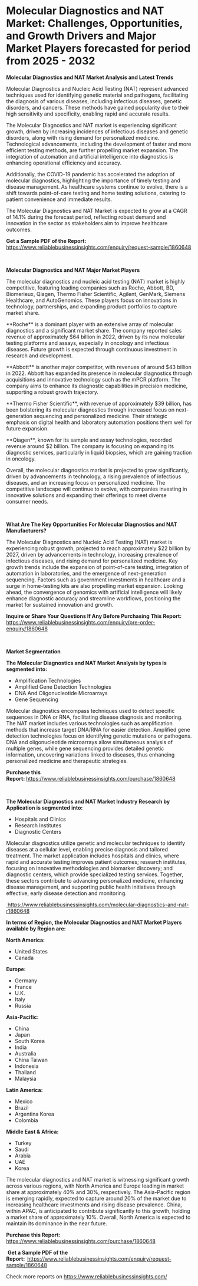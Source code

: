 <p><h1>Molecular Diagnostics and NAT Market: Challenges, Opportunities, and Growth Drivers and Major Market Players forecasted for period from 2025 - 2032</h1></p><p><strong>Molecular Diagnostics and NAT Market Analysis and Latest Trends</strong></p>
<p><p>Molecular Diagnostics and Nucleic Acid Testing (NAT) represent advanced techniques used for identifying genetic material and pathogens, facilitating the diagnosis of various diseases, including infectious diseases, genetic disorders, and cancers. These methods have gained popularity due to their high sensitivity and specificity, enabling rapid and accurate results.</p><p>The Molecular Diagnostics and NAT market is experiencing significant growth, driven by increasing incidences of infectious diseases and genetic disorders, along with rising demand for personalized medicine. Technological advancements, including the development of faster and more efficient testing methods, are further propelling market expansion. The integration of automation and artificial intelligence into diagnostics is enhancing operational efficiency and accuracy.</p><p>Additionally, the COVID-19 pandemic has accelerated the adoption of molecular diagnostics, highlighting the importance of timely testing and disease management. As healthcare systems continue to evolve, there is a shift towards point-of-care testing and home testing solutions, catering to patient convenience and immediate results.</p><p>The Molecular Diagnostics and NAT Market is expected to grow at a CAGR of 14.1% during the forecast period, reflecting robust demand and innovation in the sector as stakeholders aim to improve healthcare outcomes.</p></p>
<p><strong>Get a Sample PDF of the Report:&nbsp;</strong> <a href="https://www.reliablebusinessinsights.com/enquiry/request-sample/1860648?utm_campaign=117&utm_medium=2&utm_source=Github&utm_content=ia&utm_term=03032025&utm_id=molecular-diagnostics-and-nat">https://www.reliablebusinessinsights.com/enquiry/request-sample/1860648</a></p>
<p>&nbsp;</p>
<p><strong>Molecular Diagnostics and NAT Major Market Players</strong></p>
<p><p>The molecular diagnostics and nucleic acid testing (NAT) market is highly competitive, featuring leading companies such as Roche, Abbott, BD, Biomerieux, Qiagen, Thermo Fisher Scientific, Agilent, GenMark, Siemens Healthcare, and AutoGenomics. These players focus on innovations in technology, partnerships, and expanding product portfolios to capture market share.</p><p>**Roche** is a dominant player with an extensive array of molecular diagnostics and a significant market share. The company reported sales revenue of approximately $64 billion in 2022, driven by its new molecular testing platforms and assays, especially in oncology and infectious diseases. Future growth is expected through continuous investment in research and development.</p><p>**Abbott** is another major competitor, with revenues of around $43 billion in 2022. Abbott has expanded its presence in molecular diagnostics through acquisitions and innovative technology such as the mPCR platform. The company aims to enhance its diagnostic capabilities in precision medicine, supporting a robust growth trajectory.</p><p>**Thermo Fisher Scientific**, with revenue of approximately $39 billion, has been bolstering its molecular diagnostics through increased focus on next-generation sequencing and personalized medicine. Their strategic emphasis on digital health and laboratory automation positions them well for future expansion.</p><p>**Qiagen**, known for its sample and assay technologies, recorded revenue around $2 billion. The company is focusing on expanding its diagnostic services, particularly in liquid biopsies, which are gaining traction in oncology.</p><p>Overall, the molecular diagnostics market is projected to grow significantly, driven by advancements in technology, a rising prevalence of infectious diseases, and an increasing focus on personalized medicine. The competitive landscape will continue to evolve, with companies investing in innovative solutions and expanding their offerings to meet diverse consumer needs.</p></p>
<p>&nbsp;</p>
<p><strong>What Are The Key Opportunities For Molecular Diagnostics and NAT Manufacturers?</strong></p>
<p><p>The Molecular Diagnostics and Nucleic Acid Testing (NAT) market is experiencing robust growth, projected to reach approximately $22 billion by 2027, driven by advancements in technology, increasing prevalence of infectious diseases, and rising demand for personalized medicine. Key growth trends include the expansion of point-of-care testing, integration of automation in laboratories, and the emergence of next-generation sequencing. Factors such as government investments in healthcare and a surge in home-testing kits are also propelling market expansion. Looking ahead, the convergence of genomics with artificial intelligence will likely enhance diagnostic accuracy and streamline workflows, positioning the market for sustained innovation and growth.</p></p>
<p><strong>Inquire or Share Your Questions If Any Before Purchasing This Report:</strong> <a href="https://www.reliablebusinessinsights.com/enquiry/pre-order-enquiry/1860648?utm_campaign=117&utm_medium=2&utm_source=Github&utm_content=ia&utm_term=03032025&utm_id=molecular-diagnostics-and-nat">https://www.reliablebusinessinsights.com/enquiry/pre-order-enquiry/1860648</a></p>
<p>&nbsp;</p>
<p><strong>Market Segmentation</strong></p>
<p><strong>The Molecular Diagnostics and NAT Market Analysis by types is segmented into:</strong></p>
<p><ul><li>Amplification Technologies</li><li>Amplified Gene Detection Technologies</li><li>DNA And Oligonucleotide Microarrays</li><li>Gene Sequencing</li></ul></p>
<p><p>Molecular diagnostics encompass techniques used to detect specific sequences in DNA or RNA, facilitating disease diagnosis and monitoring. The NAT market includes various technologies such as amplification methods that increase target DNA/RNA for easier detection. Amplified gene detection technologies focus on identifying genetic mutations or pathogens. DNA and oligonucleotide microarrays allow simultaneous analysis of multiple genes, while gene sequencing provides detailed genetic information, uncovering variations linked to diseases, thus enhancing personalized medicine and therapeutic strategies.</p></p>
<p><strong>Purchase this Report:&nbsp;</strong><a href="https://www.reliablebusinessinsights.com/purchase/1860648?utm_campaign=117&utm_medium=2&utm_source=Github&utm_content=ia&utm_term=03032025&utm_id=molecular-diagnostics-and-nat">https://www.reliablebusinessinsights.com/purchase/1860648</a></p>
<p>&nbsp;</p>
<p><strong>The Molecular Diagnostics and NAT Market Industry Research by Application is segmented into:</strong></p>
<p><ul><li>Hospitals and Clinics</li><li>Research Institutes</li><li>Diagnostic Centers</li></ul></p>
<p><p>Molecular diagnostics utilize genetic and molecular techniques to identify diseases at a cellular level, enabling precise diagnosis and tailored treatment. The market application includes hospitals and clinics, where rapid and accurate testing improves patient outcomes; research institutes, focusing on innovative methodologies and biomarker discovery; and diagnostic centers, which provide specialized testing services. Together, these sectors contribute to advancing personalized medicine, enhancing disease management, and supporting public health initiatives through effective, early disease detection and monitoring.</p></p>
<p><a href="https://www.reliablebusinessinsights.com/molecular-diagnostics-and-nat-r1860648?utm_campaign=117&utm_medium=2&utm_source=Github&utm_content=ia&utm_term=03032025&utm_id=molecular-diagnostics-and-nat">&nbsp;https://www.reliablebusinessinsights.com/molecular-diagnostics-and-nat-r1860648</a></p>
<p><strong>In terms of Region, the Molecular Diagnostics and NAT Market Players available by Region are:</strong></p>
<p>
    <p> <strong> North America: </strong>
        <ul>
            <li>United States</li>
            <li>Canada</li>
        </ul>
        </p> 
    <p> <strong> Europe: </strong>
        <ul>
            <li>Germany</li>
            <li>France</li>
            <li>U.K.</li>
            <li>Italy</li>
            <li>Russia</li>
        </ul>
        </p> 
    <p> <strong> Asia-Pacific: </strong>
        <ul>
            <li>China</li>
            <li>Japan</li>
            <li>South Korea</li>
            <li>India</li>
            <li>Australia</li>
            <li>China Taiwan</li>
            <li>Indonesia</li>
            <li>Thailand</li>
            <li>Malaysia</li>
        </ul>
        </p> 
    <p> <strong> Latin America: </strong>
        <ul>
            <li>Mexico</li>
            <li>Brazil</li>
            <li>Argentina Korea</li>
            <li>Colombia</li>
        </ul>
        </p> 
    <p> <strong> Middle East & Africa: </strong>
        <ul>
            <li>Turkey</li>
            <li>Saudi</li>
            <li>Arabia</li>
            <li>UAE</li>
            <li>Korea</li>
        </ul>
    </p>
    </p>
<p><p>The molecular diagnostics and NAT market is witnessing significant growth across various regions, with North America and Europe leading in market share at approximately 40% and 30%, respectively. The Asia-Pacific region is emerging rapidly, expected to capture around 20% of the market due to increasing healthcare investments and rising disease prevalence. China, within APAC, is anticipated to contribute significantly to this growth, holding a market share of approximately 10%. Overall, North America is expected to maintain its dominance in the near future.</p></p>
<p><strong>Purchase this Report: </strong><a href="https://www.reliablebusinessinsights.com/purchase/1860648?utm_campaign=117&utm_medium=2&utm_source=Github&utm_content=ia&utm_term=03032025&utm_id=molecular-diagnostics-and-nat">https://www.reliablebusinessinsights.com/purchase/1860648</a></p>
<p>&nbsp;<strong>Get a Sample PDF of the Report:&nbsp;&nbsp;</strong><a href="https://www.reliablebusinessinsights.com/enquiry/request-sample/1860648?utm_campaign=117&utm_medium=2&utm_source=Github&utm_content=ia&utm_term=03032025&utm_id=molecular-diagnostics-and-nat">https://www.reliablebusinessinsights.com/enquiry/request-sample/1860648</a></p>
<p><strong></strong></p>
<p>Check more reports on <a href="https://www.reliablebusinessinsights.com/?utm_campaign=117&utm_medium=2&utm_source=Github&utm_content=ia&utm_term=03032025&utm_id=molecular-diagnostics-and-nat">https://www.reliablebusinessinsights.com/</a></p>